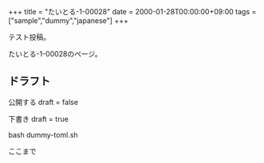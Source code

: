 +++
title = "たいとる-1-00028"
date = 2000-01-28T00:00:00+09:00
tags = ["sample","dummy","japanese"]
+++

テスト投稿。

たいとる-1-00028のページ。


## ドラフト

公開する
draft = false

下書き
draft = true

bash dummy-toml.sh

ここまで
